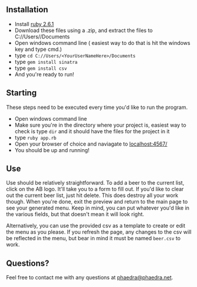 ## Installation

 + Install [ruby 2.6.1](https://www.ruby-lang.org/en/news/2019/01/30/ruby-2-6-1-releashttps://www.ruby-lang.org/en/news/2019/01/30/ruby-2-6-1-releaed/)
 + Download these files using a .zip, and extract the files to C://Users/<YourUserNameHere>/Documents
 + Open windows command line ( easiest way to do that is hit the windows key and type cmd.)
 + type `cd C://Users/<YourUserNameHere>/Documents`
 + type `gem install sinatra`
 + type `gem install csv`
 + And you're ready to run!

## Starting
  These steps need to be executed every time you'd like to run the program.

  + Open windows command line
  + Make sure you're in the directory where your project is, easiest way to check is type `dir` and it should have the files for the project in it
  + type `ruby app.rb`
  + Open your browser of choice and naviagate to [localhost:4567/](http://localhost:4567/)
  + You should be up and running!

## Use
  Use should be relatively straightforward. To add a beer to the current list, click on the AB logo. It'll take you to a form to fill out.
  If you'd like to clear out the current beer list, just hit delete. This does destroy all your work though.
  When you're done, exit the preview and return to the main page to see your generated menu.
  Keep in mind, you can put whatever you'd like in the various fields, but that doesn't mean it will look right.

  Alternatively, you can use the provided csv as a template to create or edit the menu as you please. If you refresh the page, any changes to the csv
  will be reflected in the menu, but bear in mind it must be named `beer.csv` to work.

## Questions?
  Feel free to contact me with any questions at phaedra@phaedra.net.
